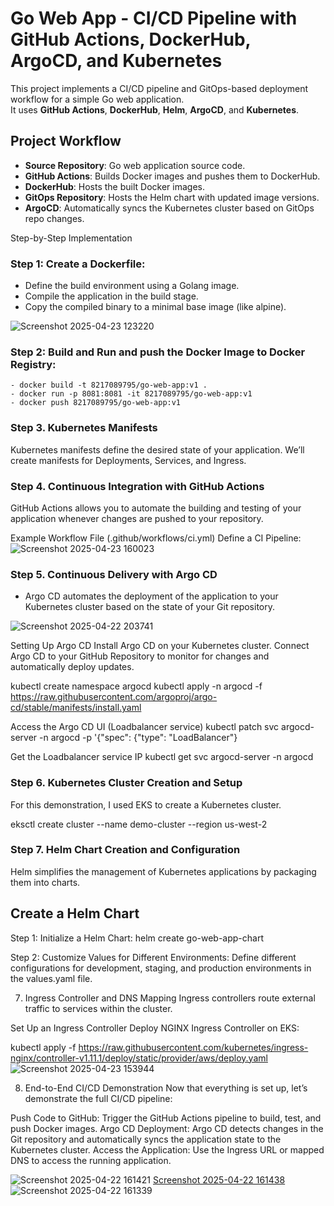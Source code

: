 # Go Web App - CI/CD Pipeline with GitHub Actions, DockerHub, ArgoCD, and Kubernetes

This project implements a CI/CD pipeline and GitOps-based deployment workflow for a simple Go web application.  
It uses **GitHub Actions**, **DockerHub**, **Helm**, **ArgoCD**, and **Kubernetes**.

## Project Workflow

- **Source Repository**: Go web application source code.
- **GitHub Actions**: Builds Docker images and pushes them to DockerHub.
- **DockerHub**: Hosts the built Docker images.
- **GitOps Repository**: Hosts the Helm chart with updated image versions.
- **ArgoCD**: Automatically syncs the Kubernetes cluster based on GitOps repo changes.

Step-by-Step Implementation

### Step 1: Create a Dockerfile:

- Define the build environment using a Golang image.
- Compile the application in the build stage.
- Copy the compiled binary to a minimal base image (like alpine).

![Screenshot 2025-04-23 123220](https://github.com/user-attachments/assets/4248c596-fe19-4749-befb-cc742705539d)

### Step 2: Build and Run and push the Docker Image to Docker Registry:
```
- docker build -t 8217089795/go-web-app:v1 .
- docker run -p 8081:8081 -it 8217089795/go-web-app:v1
- docker push 8217089795/go-web-app:v1
```
### Step 3. Kubernetes Manifests
Kubernetes manifests define the desired state of your application. We’ll create manifests for Deployments, Services, and Ingress.




### Step 4. Continuous Integration with GitHub Actions
GitHub Actions allows you to automate the building and testing of your application whenever changes are pushed to your repository.

Example Workflow File (.github/workflows/ci.yml)
Define a CI Pipeline:
![Screenshot 2025-04-23 160023](https://github.com/user-attachments/assets/9b11eedf-fb5b-4cab-a51c-4d3608c4db8f)




### Step 5. Continuous Delivery with Argo CD
- Argo CD automates the deployment of the application to your Kubernetes cluster based on the state of your Git repository.

![Screenshot 2025-04-22 203741](https://github.com/user-attachments/assets/937fe6bd-a6c3-4f4f-b214-989d108d1d2f)

Setting Up Argo CD
Install Argo CD on your Kubernetes cluster.
Connect Argo CD to your GitHub Repository to monitor for changes and automatically deploy updates.

kubectl create namespace argocd
kubectl apply -n argocd -f https://raw.githubusercontent.com/argoproj/argo-cd/stable/manifests/install.yaml

Access the Argo CD UI (Loadbalancer service)
kubectl patch svc argocd-server -n argocd -p '{\"spec\": {\"type\": \"LoadBalancer\"}

Get the Loadbalancer service IP
kubectl get svc argocd-server -n argocd

### Step 6. Kubernetes Cluster Creation and Setup
For this demonstration, I used EKS to create a Kubernetes cluster.

eksctl create cluster --name demo-cluster --region us-west-2

### Step 7. Helm Chart Creation and Configuration
Helm simplifies the management of Kubernetes applications by packaging them into charts.

## Create a Helm Chart
Step 1: Initialize a Helm Chart:
helm create go-web-app-chart

Step 2: Customize Values for Different Environments:
Define different configurations for development, staging, and production environments in the values.yaml file.

7. Ingress Controller and DNS Mapping
Ingress controllers route external traffic to services within the cluster.

Set Up an Ingress Controller
Deploy NGINX Ingress Controller on EKS:

kubectl apply -f https://raw.githubusercontent.com/kubernetes/ingress-nginx/controller-v1.11.1/deploy/static/provider/aws/deploy.yaml
![Screenshot 2025-04-23 153944](https://github.com/user-attachments/assets/772ee407-0974-45e5-ac33-ea8c41cc8a03)

8. End-to-End CI/CD Demonstration
Now that everything is set up, let’s demonstrate the full CI/CD pipeline:

Push Code to GitHub: Trigger the GitHub Actions pipeline to build, test, and push Docker images.
Argo CD Deployment: Argo CD detects changes in the Git repository and automatically syncs the application state to the Kubernetes cluster.
Access the Application: Use the Ingress URL or mapped DNS to access the running application.

![Screenshot 2025-04-22 161421](https://github.com/user-attachments/assets/a932482c-79b0-499a-9aeb-9fcb81e8339c)
[Screenshot 2025-04-22 161438](https://github.com/user-attachments/assets/18b6f343-f3b6-4a03-8ca6-eb3027af001c)
![Screenshot 2025-04-22 161339](https://github.com/user-attachments/assets/653a0f8d-625a-458f-a409-59c7721ce7fc)

















